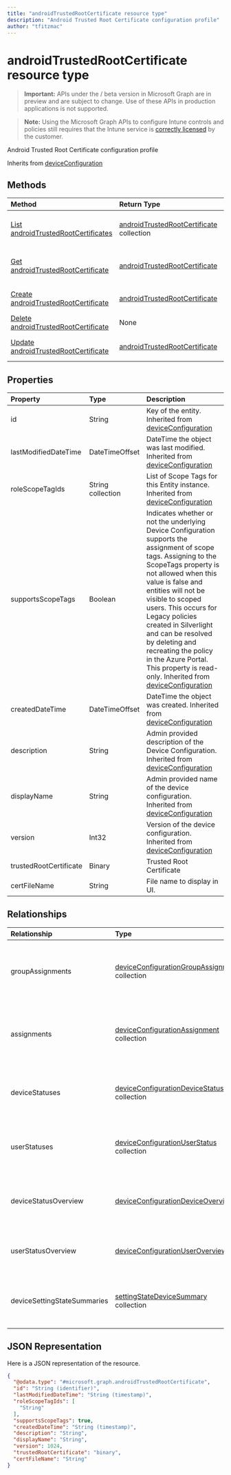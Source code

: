 ```yaml
---
title: "androidTrustedRootCertificate resource type"
description: "Android Trusted Root Certificate configuration profile"
author: "tfitzmac"
---
```


# androidTrustedRootCertificate resource type

> **Important:** APIs under the / beta version in Microsoft Graph are in preview and are subject to change. Use of these APIs in production applications is not supported.

> **Note:** Using the Microsoft Graph APIs to configure Intune controls and policies still requires that the Intune service is [correctly licensed](https://go.microsoft.com/fwlink/?linkid=839381) by the customer.

Android Trusted Root Certificate configuration profile

Inherits from [deviceConfiguration](../resources/intune-deviceconfig-deviceconfiguration.md)

## Methods
|Method|Return Type|Description|
|:---|:---|:---|
|[List androidTrustedRootCertificates](../api/intune-deviceconfig-androidtrustedrootcertificate-list.md)|[androidTrustedRootCertificate](../resources/intune-deviceconfig-androidtrustedrootcertificate.md) collection|List properties and relationships of the [androidTrustedRootCertificate](../resources/intune-deviceconfig-androidtrustedrootcertificate.md) objects.|
|[Get androidTrustedRootCertificate](../api/intune-deviceconfig-androidtrustedrootcertificate-get.md)|[androidTrustedRootCertificate](../resources/intune-deviceconfig-androidtrustedrootcertificate.md)|Read properties and relationships of the [androidTrustedRootCertificate](../resources/intune-deviceconfig-androidtrustedrootcertificate.md) object.|
|[Create androidTrustedRootCertificate](../api/intune-deviceconfig-androidtrustedrootcertificate-create.md)|[androidTrustedRootCertificate](../resources/intune-deviceconfig-androidtrustedrootcertificate.md)|Create a new [androidTrustedRootCertificate](../resources/intune-deviceconfig-androidtrustedrootcertificate.md) object.|
|[Delete androidTrustedRootCertificate](../api/intune-deviceconfig-androidtrustedrootcertificate-delete.md)|None|Deletes a [androidTrustedRootCertificate](../resources/intune-deviceconfig-androidtrustedrootcertificate.md).|
|[Update androidTrustedRootCertificate](../api/intune-deviceconfig-androidtrustedrootcertificate-update.md)|[androidTrustedRootCertificate](../resources/intune-deviceconfig-androidtrustedrootcertificate.md)|Update the properties of a [androidTrustedRootCertificate](../resources/intune-deviceconfig-androidtrustedrootcertificate.md) object.|

## Properties
|Property|Type|Description|
|:---|:---|:---|
|id|String|Key of the entity. Inherited from [deviceConfiguration](../resources/intune-deviceconfig-deviceconfiguration.md)|
|lastModifiedDateTime|DateTimeOffset|DateTime the object was last modified. Inherited from [deviceConfiguration](../resources/intune-deviceconfig-deviceconfiguration.md)|
|roleScopeTagIds|String collection|List of Scope Tags for this Entity instance. Inherited from [deviceConfiguration](../resources/intune-deviceconfig-deviceconfiguration.md)|
|supportsScopeTags|Boolean|Indicates whether or not the underlying Device Configuration supports the assignment of scope tags. Assigning to the ScopeTags property is not allowed when this value is false and entities will not be visible to scoped users. This occurs for Legacy policies created in Silverlight and can be resolved by deleting and recreating the policy in the Azure Portal. This property is read-only. Inherited from [deviceConfiguration](../resources/intune-deviceconfig-deviceconfiguration.md)|
|createdDateTime|DateTimeOffset|DateTime the object was created. Inherited from [deviceConfiguration](../resources/intune-deviceconfig-deviceconfiguration.md)|
|description|String|Admin provided description of the Device Configuration. Inherited from [deviceConfiguration](../resources/intune-deviceconfig-deviceconfiguration.md)|
|displayName|String|Admin provided name of the device configuration. Inherited from [deviceConfiguration](../resources/intune-deviceconfig-deviceconfiguration.md)|
|version|Int32|Version of the device configuration. Inherited from [deviceConfiguration](../resources/intune-deviceconfig-deviceconfiguration.md)|
|trustedRootCertificate|Binary|Trusted Root Certificate|
|certFileName|String|File name to display in UI.|

## Relationships
|Relationship|Type|Description|
|:---|:---|:---|
|groupAssignments|[deviceConfigurationGroupAssignment](../resources/intune-deviceconfig-deviceconfigurationgroupassignment.md) collection|The list of group assignments for the device configuration profile. Inherited from [deviceConfiguration](../resources/intune-deviceconfig-deviceconfiguration.md)|
|assignments|[deviceConfigurationAssignment](../resources/intune-deviceconfig-deviceconfigurationassignment.md) collection|The list of assignments for the device configuration profile. Inherited from [deviceConfiguration](../resources/intune-deviceconfig-deviceconfiguration.md)|
|deviceStatuses|[deviceConfigurationDeviceStatus](../resources/intune-deviceconfig-deviceconfigurationdevicestatus.md) collection|Device configuration installation status by device. Inherited from [deviceConfiguration](../resources/intune-deviceconfig-deviceconfiguration.md)|
|userStatuses|[deviceConfigurationUserStatus](../resources/intune-deviceconfig-deviceconfigurationuserstatus.md) collection|Device configuration installation status by user. Inherited from [deviceConfiguration](../resources/intune-deviceconfig-deviceconfiguration.md)|
|deviceStatusOverview|[deviceConfigurationDeviceOverview](../resources/intune-deviceconfig-deviceconfigurationdeviceoverview.md)|Device Configuration devices status overview Inherited from [deviceConfiguration](../resources/intune-deviceconfig-deviceconfiguration.md)|
|userStatusOverview|[deviceConfigurationUserOverview](../resources/intune-deviceconfig-deviceconfigurationuseroverview.md)|Device Configuration users status overview Inherited from [deviceConfiguration](../resources/intune-deviceconfig-deviceconfiguration.md)|
|deviceSettingStateSummaries|[settingStateDeviceSummary](../resources/intune-deviceconfig-settingstatedevicesummary.md) collection|Device Configuration Setting State Device Summary Inherited from [deviceConfiguration](../resources/intune-deviceconfig-deviceconfiguration.md)|

## JSON Representation
Here is a JSON representation of the resource.
<!-- {
  "blockType": "resource",
  "keyProperty": "id",
  "@odata.type": "microsoft.graph.androidTrustedRootCertificate"
}
-->
``` json
{
  "@odata.type": "#microsoft.graph.androidTrustedRootCertificate",
  "id": "String (identifier)",
  "lastModifiedDateTime": "String (timestamp)",
  "roleScopeTagIds": [
    "String"
  ],
  "supportsScopeTags": true,
  "createdDateTime": "String (timestamp)",
  "description": "String",
  "displayName": "String",
  "version": 1024,
  "trustedRootCertificate": "binary",
  "certFileName": "String"
}
```





